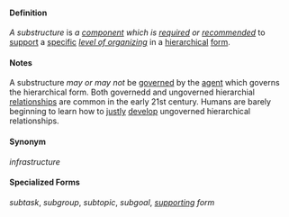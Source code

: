 #### Definition

*A substructure* is *a [component](https://github.com/gcassel/Modular-Organization-Terminology/blob/master/terms/element.md) which is [required](https://github.com/gcassel/Modular-Organization-Terminology/blob/master/terms/require.md) or [recommended](https://github.com/gcassel/Modular-Organizing-Terminology/blob/master/terms/recommend.md)* to [support](https://github.com/gcassel/Modular-Organization-Terminology/blob/master/terms/support.md) a [specific](https://github.com/gcassel/Modular-Organization-Terminology/blob/master/terms/specific.md) *[level of organizing](https://github.com/gcassel/Modular-Organization-Terminology/blob/master/terms/level-of-organizing.md)* in a [hierarchical](https://github.com/gcassel/Modular-Organization-Terminology/blob/master/terms/hierarchy.md) [form](https://github.com/gcassel/Modular-Organization-Terminology/blob/master/terms/form.md).

#### Notes

A substructure *may or may not* be [governed](https://github.com/gcassel/Modular-Organization-Terminology/blob/master/terms/govern.md) by the [agent](https://github.com/gcassel/Modular-Organizing-Terminology/blob/master/terms/agent.md) which governs the hierarchical form.  Both governedd and ungoverned hierarchial [relationships](https://github.com/gcassel/Modular-Organization-Terminology/blob/master/terms/relate.md) are common in the early 21st century.  Humans are barely beginning to learn how to [justly](https://github.com/gcassel/Modular-Organization-Terminology/blob/master/terms/just.md) [develop](https://github.com/gcassel/Modular-Organization-Terminology/blob/master/terms/develop.md) ungoverned hierarchical relationships.

#### Synonym

*infrastructure*

#### Specialized Forms

*subtask*, *subgroup*, *subtopic*, *subgoal*, *[supporting](https://github.com/gcassel/Modular-Organization-Terminology/blob/master/terms/support.md) form*
